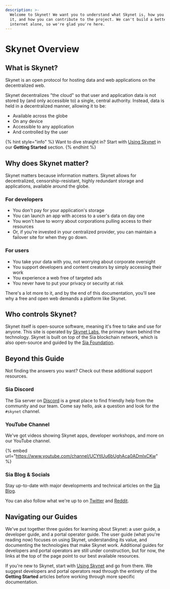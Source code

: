```yaml
---
description: >-
  Welcome to Skynet! We want you to understand what Skynet is, how you can use
  it, and how you can contribute to the project. We can't build a better
  internet alone, so we're glad you're here.
---
```


# Skynet Overview

## What is Skynet?

Skynet is an open protocol for hosting data and web applications on the decentralized web. 

Skynet decentralizes "the cloud" so that user and application data is not stored by \(and only accessible to\) a single, central authority. Instead, data is held in a decentralized manner, allowing it to be:

* Available across the globe
* On any device
* Accessible to any application
* And controlled by the user

{% hint style="info" %}
Want to dive straight in? Start with [Using Skynet](using-skynet.md) in our **Getting Started** section.
{% endhint %}

## Why does Skynet matter?

Skynet matters because information matters. Skynet allows for decentralized, censorship-resistant, highly redundant storage and applications, available around the globe.

### For developers

* You don't pay for your application's storage
* You can launch an app with access to a user's data on day one
* You won't have to worry about corporations pulling access to their resources
* Or, if you're invested in your centralized provider, you can maintain a failover site for when they go down.

### For users

* You take your data with you, not worrying about corporate oversight
* You support developers and content creators by simply accessing their work
* You experience a web free of targeted ads
* You never have to put your privacy or security at risk

There's a lot more to it, and by the end of this documentation, you'll see why a free and open web demands a platform like Skynet.

## Who controls Skynet?

Skynet itself is open-source software, meaning it's free to take and use for anyone. This site is operated by [Skynet Labs](http://siasky.net/), the primary team behind the technology. Skynet is built on top of the Sia blockchain network, which is also open-source and guided by the [Sia Foundation](https://sia.tech/).

## Beyond this Guide

Not finding the answers you want? Check out these additional support resources.

### Sia Discord

The Sia server on [Discord](https://discord.gg/sia) is a great place to find friendly help from the community and our team. Come say hello, ask a question and look for the `#skynet` channel.

### YouTube Channel

We've got videos showing Skynet apps, developer workshops, and more on our YouTube channel.

{% embed url="https://www.youtube.com/channel/UCYtlUu6bUghAca0ADmlxCKw" %}

### Sia Blog & Socials

Stay up-to-date with major developments and technical articles on the [Sia Blog](https://blog.sia.tech/).

You can also follow what we're up to on [Twitter](https://twitter.com/SiaTechHQ) and [Reddit](https://www.reddit.com/r/siacoin/).

## Navigating our Guides

We've put together three guides for learning about Skynet: a user guide, a developer guide, and a portal operator guide. The user guide \(what you're reading now\) focuses on using Skynet, understanding its value, and documenting the technologies that make Skynet work. Additional guides for developers and portal operators are still under construction, but for now, the links at the top of the page point to our best available resources.

If you're new to Skynet, start with [Using Skynet](using-skynet.md) and go from there. We suggest developers and portal operators read through the entirety of the **Getting Started** articles before working through more specific documentation.

